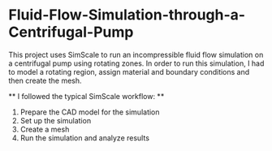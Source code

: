 # Fluid-Flow-Simulation-through-a-Centrifugal-Pump

This project uses SimScale to run an incompressible fluid flow simulation on a centrifugal pump using rotating zones. In order to run this simulation, I had to model a rotating region, assign material and boundary conditions and then create the mesh.

** I followed the typical SimScale workflow: **
  1. Prepare the CAD model for the simulation
  2. Set up the simulation
  3. Create a mesh
  4. Run the simulation and analyze results
